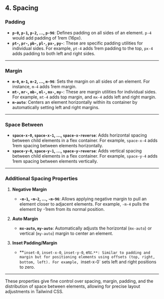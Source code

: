 ## **4. Spacing**

### **Padding**

- **`p-0`, `p-1`, `p-2`, ..., `p-96`**: Defines padding on all sides of an element. `p-4` would add padding of 1rem (16px).
- **`pt-`, `pr-`, `pb-`, `pl-`, `px-`, `py-`**: These are specific padding utilities for individual sides. For example, `pt-4` adds 1rem padding to the top, `px-4` adds padding to both left and right sides.

---

### **Margin**

- **`m-0`, `m-1`, `m-2`, ..., `m-96`**: Sets the margin on all sides of an element. For instance, `m-4` adds 1rem margin.
- **`mt-`, `mr-`, `mb-`, `ml-`, `mx-`, `my-`**: These are margin utilities for individual sides. For example, `mt-4` adds top margin, and `mx-4` adds left and right margin.
- **`m-auto`**: Centers an element horizontally within its container by automatically setting left and right margins.

---

### **Space Between**

- **`space-x-0`, `space-x-1`, ..., `space-x-reverse`**: Adds horizontal spacing between child elements in a flex container. For example, `space-x-4` adds 1rem spacing between elements horizontally.
- **`space-y-0`, `space-y-1`, ..., `space-y-reverse`**: Adds vertical spacing between child elements in a flex container. For example, `space-y-4` adds 1rem spacing between elements vertically.

---

### **Additional Spacing Properties**

1. **Negative Margin**

   - **`-m-1`, `-m-2`, ..., `-m-96`**: Allows applying negative margin to pull an element closer to adjacent elements. For example, `-m-4` pulls the element by -1rem from its normal position.

2. **Auto Margin**

   - **`mx-auto`, `my-auto`**: Automatically adjusts the horizontal (`mx-auto`) or vertical (`my-auto`) margin to center an element.

3. **Inset Padding/Margin**
   - **`inset-0`, `inset-x-0`, `inset-y-0`, etc.`**: Similar to padding and margin but for positioning elements using offsets (top, right, bottom, left). For example, `inset-x-0` sets left and right positions to zero.

---

These properties give fine control over spacing, margin, padding, and the distribution of space between elements, allowing for precise layout adjustments in Tailwind CSS.
